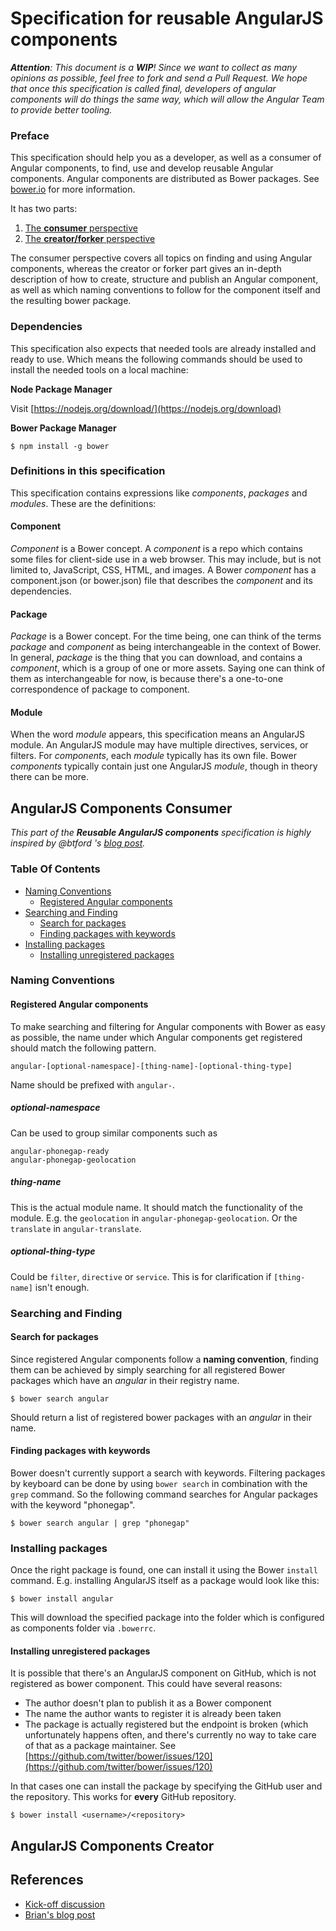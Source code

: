 # Specification for reusable AngularJS components

_**Attention**: This document is a **WIP**! Since we want to collect as many opinions as possible, feel free to fork and send a Pull Request.
We hope that once this specification is called final, developers of angular components will do things the same way, which will allow the Angular Team to provide better tooling._

### Preface
This specification should help you as a developer, as well as a consumer of Angular components, to find, use and develop reusable Angular components.
Angular components are distributed as Bower packages.
See [bower.io](http://bower.io) for more information.

It has two parts:

1. [The **consumer** perspective](#angularjs-components-consumer)
2. [The **creator/forker** perspective](#angularjs-components-creator)

The consumer perspective covers all topics on finding and using Angular components, whereas the creator or forker part gives an in-depth description of how to create, structure and publish an Angular component, as well as which naming conventions to follow for the component itself and the resulting bower package.

### Dependencies

This specification also expects that needed tools are already installed and ready to use.
Which means the following commands should be used to install the needed tools on a local machine:

**Node Package Manager**

Visit [https://nodejs.org/download/](https://nodejs.org/download)

**Bower Package Manager**
```
$ npm install -g bower
```

### Definitions in this specification

This specification contains expressions like _components_, _packages_ and _modules_.
These are the definitions:

#### Component
_Component_ is a Bower concept.
A _component_ is a repo which contains some files for client-side use in a web browser.
This may include, but is not limited to, JavaScript, CSS, HTML, and images.
A Bower _component_ has a component.json (or bower.json) file that describes the _component_ and its dependencies.

#### Package
_Package_ is a Bower concept.
For the time being,  one can think of the terms _package_ and _component_ as being interchangeable in the context of Bower.
In general, _package_ is the thing that you can download, and contains a _component_, which is a group of one or more assets.
Saying one can think of them as interchangeable for now, is because there's a one-to-one correspondence of package to component.

#### Module
When the word _module_ appears, this specification means an AngularJS module.
An AngularJS module may have multiple directives, services, or filters.
For _components_, each _module_ typically has its own file.
Bower _components_ typically contain just one AngularJS _module_, though in theory there can be more.

## AngularJS Components Consumer

_This part of the **Reusable AngularJS components** specification is highly inspired by @btford 's [blog post](http://briantford.com/blog/angular-bower.html)._

### Table Of Contents

* [Naming Conventions](#naming-conventions)
    * [Registered Angular components](#registered-angular-components)
* [Searching and Finding](#searching-and-finding)
    * [Search for packages](#search-for-packages)
    * [Finding packages with keywords](#finding-packages-with-keywords)
* [Installing packages](#installing-packages)
    * [Installing unregistered packages](#installing-unregistered-packages)

### Naming Conventions

#### Registered Angular components
To make searching and filtering for Angular components with Bower as easy as possible, the name under which Angular components get registered should match the following pattern.

````
angular-[optional-namespace]-[thing-name]-[optional-thing-type]
````

Name should be prefixed with <code>angular-</code>.

##### optional-namespace
Can be used to group similar components such as
````
angular-phonegap-ready
angular-phonegap-geolocation
````

##### thing-name
This is the actual module name.
It should match the functionality of the module.
E.g. the <code>geolocation</code> in <code>angular-phonegap-geolocation</code>.
Or the <code>translate</code> in <code>angular-translate</code>.

##### optional-thing-type
Could be <code>filter</code>, <code>directive</code> or <code>service</code>.
This is for clarification if `[thing-name]` isn't enough.


### Searching and Finding

#### Search for packages
Since registered Angular components follow a **naming convention**, finding them can be achieved by simply searching for all registered Bower packages which have an _angular_ in their registry name.

````
$ bower search angular
````
Should return a list of registered bower packages with an _angular_ in their name.

#### Finding packages with keywords
Bower doesn't currently support a search with keywords.
Filtering packages by keyboard can be done by using <code>bower search</code> in combination with the <code>grep</code> command.
So the following command searches for Angular packages with the keyword "phonegap".

````
$ bower search angular | grep "phonegap"
````

### Installing packages
Once the right package is found, one can install it using the Bower <code>install</code> command.
E.g. installing AngularJS itself as a package would look like this:

````
$ bower install angular
````

This will download the specified package into the folder which is configured as components folder via <code>.bowerrc</code>.

#### Installing unregistered packages
It is possible that there's an AngularJS component on GitHub, which is not registered as bower component.
This could have several reasons:

* The author doesn't plan to publish it as a Bower component
* The name the author wants to register it is already been taken
* The package is actually registered but the endpoint is broken (which unfortunately happens often, and there's currently no way to take care of that as a package maintainer.
See [https://github.com/twitter/bower/issues/120](https://github.com/twitter/bower/issues/120)

In that cases one can install the package by specifying the GitHub user and the repository.
This works for **every** GitHub repository.

````
$ bower install <username>/<repository>
````


## AngularJS Components Creator

## References

* [Kick-off discussion](https://gist.github.com/PascalPrecht/5411171)
* [Brian's blog post](http://briantford.com/blog/angular-bower.html)
